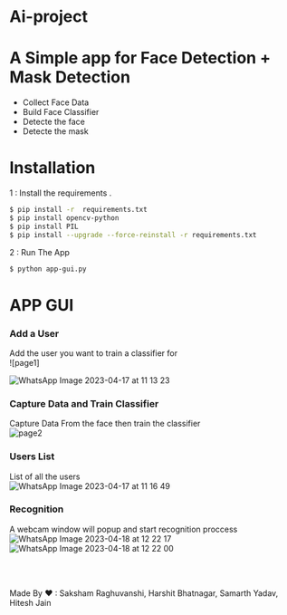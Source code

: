 # Ai-project


# A Simple app for Face Detection + Mask Detection 

  - Collect Face Data
  - Build Face Classifier 
  - Detecte the face
  - Detecte the mask
  
  
# Installation

1 : Install the requirements .

```sh
$ pip install -r  requirements.txt
$ pip install opencv-python
$ pip install PIL
$ pip install --upgrade --force-reinstall -r requirements.txt

```

2 : Run The App 

```sh
$ python app-gui.py
```

# APP GUI

### Add a User <br>
Add the user you want to train a classifier for <br>
![page1]

![WhatsApp Image 2023-04-17 at 11 13 23](https://user-images.githubusercontent.com/86155054/232402096-5b4d8d79-1f37-4142-a046-a4f67180fd04.jpg)

### Capture Data and Train Classifier<br>
Capture Data From the face then train the classifier<br>
![page2](https://i.ibb.co/D8JgYhN/capandtraindata.png)<br>

### Users List<br>
List of all the users<br>
![WhatsApp Image 2023-04-17 at 11 16 49](https://user-images.githubusercontent.com/86155054/232402298-a7ea5a88-f392-46f6-9b9a-4b625e29c4fd.jpg)

### Recognition <br>
A webcam window will popup and start recognition proccess<br>
![WhatsApp Image 2023-04-18 at 12 22 17](https://user-images.githubusercontent.com/86155054/232696928-74b24297-452d-47bf-81c1-fda8115ff69f.jpg)
![WhatsApp Image 2023-04-18 at 12 22 00](https://user-images.githubusercontent.com/86155054/232696978-749d0afb-32d1-4a02-a1ba-22abf8955cc3.jpg)





<br><br>

Made By ❤ : Saksham Raghuvanshi, Harshit Bhatnagar, Samarth Yadav, Hitesh Jain<br>
